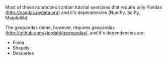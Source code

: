 Most of these notebooks contain tutorial exercises that require only Pandas
(http://pandas.pydata.org) and it's dependencies (NumPy, SciPy, Matplotlib).

The geopandas demo, however, requires geopandas
(http://github.com/kjordahl/geopandas), and it's dependencies are:

* Fiona
* Shapely
* Descartes
